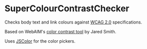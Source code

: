# SuperColourContrastChecker
Checks body text and link colours against [WCAG 2.0](http://www.w3.org/TR/WCAG20/) specifications.

Based on WebAIM's [color contrast tool](http://webaim.org/resources/contrastchecker/) by Jared Smith.

Uses [JSColor](http://jscolor.com/) for the color pickers.
